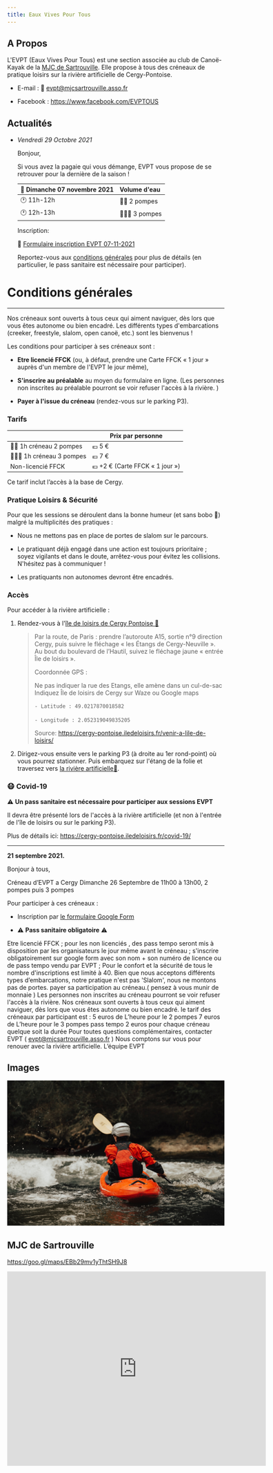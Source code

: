 ```yaml
---
title: Eaux Vives Pour Tous 
---
```



A Propos
--------------------------------------------------------------------------------

L'EVPT (Eaux Vives Pour Tous) est une section associée au club de Canoë-Kayak 
de la [MJC de Sartrouville](#mjc-sartrouville). Elle propose à tous
des créneaux de pratique loisirs sur la rivière artificielle de Cergy-Pontoise.

  - E-mail : 📧 [evpt@mjcsartrouville.asso.fr](mailto:evpt@mjcsartrouville.asso.fr)

  - Facebook : <https://www.facebook.com/EVPTOUS>

Actualités
--------------------------------------------------------------------------------

  - *Vendredi 29 Octobre 2021*

    Bonjour,

    Si vous avez la pagaie qui vous démange, EVPT vous propose de se retrouver 
    pour la dernière de la saison ! 
    

    | 📅 Dimanche 07 novembre 2021 | Volume d'eau                              |
    | ---------------------------- | ----------------------------------------- |
    | 🕐 11h-12h                   | 🌊🌊 2 pompes                             |
    | 🕐 12h-13h                   | 🌊🌊🌊 3 pompes                           |

    Inscription:

    📝 [Formulaire inscription EVPT 07-11-2021](https://docs.google.com/forms/d/e/1FAIpQLScwOe-cKrpR2wKV_Ga_XzVvaTRI-TSNRrZYFiQvJ2fFs3-6vg/viewform)

    Reportez-vous aux [conditions générales](#conditions-générales) pour plus de détails 
    (en particulier, le pass sanitaire est nécessaire pour participer).
    


# Conditions générales
--------------------------------------------------------------------------------

Nos créneaux sont ouverts à tous ceux qui aiment naviguer, dès lors que vous 
êtes autonome ou bien encadré. Les différents types d'embarcations (creeker, 
freestyle, slalom, open canoë, etc.) sont les bienvenus ! 

Les conditions pour participer à ses créneaux sont : 

  - **Etre licencié FFCK** 
    (ou, à défaut, prendre une Carte FFCK « 1 jour » auprès d'un membre 
    de l'EVPT le jour même),

  - **S'inscrire au préalable** au moyen du formulaire en ligne.
    (Les personnes non inscrites au préalable pourront se voir refuser 
    l'accès à la rivière. )

  - **Payer à l'issue du créneau** (rendez-vous sur le parking P3).

### Tarifs

|                              | Prix par personne                         |
| ---------------------------- | ----------------------------------------- |
| 🌊🌊 1h créneau 2 pompes     | 💶 5 €                                    |
| 🌊🌊🌊 1h créneau 3 pompes   | 💶 7 €                                    |
| Non-licencié FFCK            | 💶 +2 € (Carte FFCK « 1 jour »)           |

Ce tarif inclut l’accès à la base de Cergy. 

### Pratique Loisirs & Sécurité

Pour que les sessions se déroulent dans la bonne humeur (et sans bobo 🤕)
malgré la multiplicités des pratiques :

  - Nous ne mettons pas en place de portes de slalom sur le parcours.

  - Le pratiquant déjà engagé dans une action est toujours prioritaire ; 
    soyez vigilants et dans le doute, arrêtez-vous pour évitez les collisions. 
    N'hésitez pas à communiquer !

  - Les pratiquants non autonomes devront être encadrés.

### Accès

Pour accéder à la rivière artificielle :

 1. Rendez-vous à l'[île de loisirs de Cergy Pontoise 📍](https://goo.gl/maps/2vA5fz18Uch7Sh4a8) 

    > Par la route, de Paris : prendre l’autoroute A15, sortie n°9 direction Cergy, 
    > puis suivre le fléchage « les Étangs de Cergy-Neuville ». 
    > Au bout du boulevard de l’Hautil, suivez  le fléchage jaune « entrée Île de loisirs ».
    >
    > Coordonnée GPS :
    >
    >    Ne pas indiquer la rue des Etangs, elle amène dans un cul-de-sac
    >    Indiquez Île de loisirs de Cergy sur Waze ou Google maps
    >
    >     - Latitude : 49.0217870018582
    >
    >     - Longitude : 2.052319049835205
    >
    > Source: <https://cergy-pontoise.iledeloisirs.fr/venir-a-lile-de-loisirs/>

 2. Dirigez-vous ensuite vers le parking P3 (à droite au 1er rond-point) où vous
    pourrez stationner. Puis embarquez sur l'étang de la folie et traversez vers
    [la rivière artificielle📍](https://goo.gl/maps/kxDHpmThyGNV8AQd7).

### 😷 Covid-19

⚠️ **Un pass sanitaire est nécessaire pour participer aux sessions EVPT**

Il devra être présenté lors de l'accès à la rivière artificielle
(et non à l'entrée de l'île de loisirs ou sur le parking P3).

Plus de détails ici: <https://cergy-pontoise.iledeloisirs.fr/covid-19/>


--------------------------------------------------------------------------------

**21 septembre 2021.**

Bonjour à tous,

Créneau d’EVPT a Cergy Dimanche 26 Septembre de 11h00 à 13h00, 
2 pompes puis 3 pompes

Pour participer à ces créneaux : 

  - Inscription par [le formulaire Google Form](https://docs.google.com/forms/d/e/1FAIpQLScwOe-cKrpR2wKV_Ga_XzVvaTRI-TSNRrZYFiQvJ2fFs3-6vg/viewform)

  - ⚠️ **Pass sanitaire obligatoire** ⚠️ 

Etre licencié FFCK ;
pour les non licenciés , des pass tempo seront mis à disposition par les organisateurs le jour même avant le créneau ;
s'inscrire obligatoirement sur google form  avec son nom + son numéro de licence ou de pass tempo vendu par EVPT ;
Pour le confort et la sécurité de tous le nombre d'inscriptions est limité à 40.
Bien que nous acceptons différents types d’embarcations, notre pratique n'est pas 'Slalom', nous ne montons pas de portes.
payer sa participation au créneau.( pensez à vous munir de monnaie )
Les personnes non inscrites au créneau pourront se voir refuser l'accès à la  rivière. 
Nos créneaux sont ouverts à tous ceux qui aiment naviguer, dès lors que vous êtes autonome ou bien encadré.
le tarif des créneaux par participant  est  :
5 euros de L’heure pour le 2 pompes 
7 euros de L’heure pour le 3 pompes
pass tempo 2 euros pour chaque créneau quelque soit la durée
Pour toutes questions complémentaires, contacter EVPT  ( evpt@mjcsartrouville.asso.fr )
Nous comptons sur vous pour renouer avec la rivière artificielle.
L’équipe EVPT

Images
--------------------------------------------------------------------------------

![Roya Ann Miller](images/roya-ann-miller-unsplash.jpg)


MJC de Sartrouville
--------------------------------------------------------------------------------

<https://goo.gl/maps/EBb29mv1yThtSH9J8>

<iframe src="https://www.google.com/maps/embed?pb=!1m18!1m12!1m3!1d10481.783052006158!2d2.170908738624636!3d48.94499741182463!2m3!1f0!2f0!3f0!3m2!1i1024!2i768!4f13.1!3m3!1m2!1s0x47e6617cb20ee8c7%3A0x8f2b2d03ac963605!2sM.j.c%20Home%20Des%20Jeunes%20Et%20De%20La%20Culture!5e0!3m2!1sen!2sfr!4v1637495530933!5m2!1sen!2sfr" width="600" height="450" style="border:0;" allowfullscreen="" loading="lazy"></iframe>